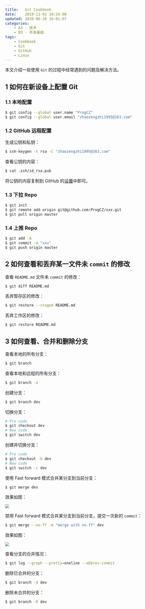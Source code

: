 ```yaml
---
title:   Git Cookbook
date:    2019-11-02 10:24:00
updated: 2020-06-26 16:01:07
categories:
    - A3 - 技术
    - B3 - 开发基础
tags:
    - Cookbook
    - Git
    - GitHub
    - Linux
---
```


本文介绍一些使用 `Git` 的过程中经常遇到的问题及解决方法。

<!-- more -->

## 1 如何在新设备上配置 Git

### 1.1 本地配置

```bash
$ git config --global user.name "ProgCZ"
$ git config --global user.email "zhaozengzhi1995@163.com"
```

### 1.2 GitHub 远程配置

生成公钥和私钥：

```bash
$ ssh-keygen -t rsa -C "zhaozengzhi1995@163.com"
```

查看公钥的内容：

```bash
$ cat .ssh/id_rsa.pub
```

将公钥的内容复制到 GitHub 的[设置](https://github.com/settings/keys)中即可。

### 1.3 下拉 Repo

```bash
$ git init
$ git remote add origin git@github.com:ProgCZ/xxx.git
$ git pull origin master
```

### 1.4 上推 Repo

```bash
$ git add -A
$ git commit -m "xxx"
$ git push origin master
```

## 2 如何查看和丢弃某一文件未 `commit` 的修改

查看 `README.md` 文件未 `commit` 的修改：

```bash
$ git diff README.md
```

丢弃暂存区的修改：

```bash
$ git restore --staged README.md
```

丢弃工作区的修改：

```bash
$ git restore README.md
```

## 3 如何查看、合并和删除分支

查看本地的所有分支：

```bash
$ git branch
```

查看本地和远程的所有分支：

```bash
$ git branch -a
```

创建分支：

```bash
$ git branch dev
```

切换分支：

```bash
# Pre code
$ git checkout dev
# New code
$ git switch dev
```

创建并切换分支：

```bash
# Pre code
$ git checkout -b dev
# New code
$ git switch -c dev
```

使用 Fast forward 模式合并某分支到当前分支：

```bash
$ git merge dev
```

效果如图：

<img src="https://cdn.jsdelivr.net/gh/ProgCZ/image-cloud-a@master/2020/03/00.png" style="zoom:80%"/>

禁用 Fast forward 模式合并某分支到当前分支，提交一次新的 `commit`：

```bash
$ git merge --no-ff -m "merge with no-ff" dev
```

效果如图：

<img src="https://cdn.jsdelivr.net/gh/ProgCZ/image-cloud-a@master/2020/03/01.png" style="zoom:80%"/>

查看分支的合并情况：

```bash
$ git log --graph --pretty=oneline --abbrev-commit
```

删除已合并的分支：

```bash
$ git branch -d dev
```

删除未合并的分支：

```bash
$ git branch -D dev
```

